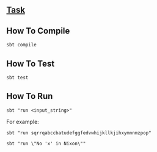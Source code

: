 ## [Task](./doc/INSTRUCTION.md)

## How To Compile

`sbt compile`

## How To Test

`sbt test`

## How To Run

`sbt "run <input_string>"`

For example:

`sbt "run sqrrqabccbatudefggfedvwhijkllkjihxymnnmzpop"`

`sbt "run \"No 'x' in Nixon\""`


